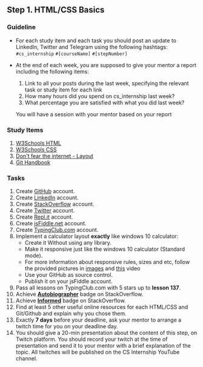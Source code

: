 ## Step 1. HTML/CSS Basics

### Guideline

- For each study item and each task you should post an update to LinkedIn, Twitter and Telegram using the following hashtags:
`#cs_internship`
`#[courseName]`
`#[stepNumber]`

- At the end of each week, you are supposed to give your mentor a report including the following items:
  1. Link to all your posts during the last week, specifying the relevant task or study item for each link
  2. How many hours did you spend on cs_internship last week?
  3. What percentage you are satisfied with what you did last week?
  
  You will have a session with your mentor based on your report
  
  
### Study Items  <!-- omit in toc -->
1. [W3Schools HTML](https://www.w3schools.com/html/default.asp)
2. [W3Schools CSS](https://www.w3schools.com/css/default.asp)
3. [Don't fear the internet - Layout](http://www.dontfeartheinternet.com/08-layout/)
4. [Git Handbook](https://guides.github.com/introduction/git-handbook/)

### Tasks  <!-- omit in toc -->

1. Create [GitHub](https://github.com/) account.
2. Create [LinkedIn](https://www.linkedin.com/) account.
3. Create [StackOverflow](https://stackoverflow.com/) account.
4. Create [Twitter](https://twitter.com/) account.
5. Create [Repl.it](https://repl.it/) account.
6. Create [jsFiddle.net](https://jsfiddle.net/) account.
7. Create [TypingClub.com](https://www.typingclub.com/) account.
8. Implement a calculator layout **exactly** like windows 10 calculator:
    - Create it Without using any library.
    - Make it responsive just like the windows 10 calculator (Standard mode).
    - For more information about responsive rules, sizes and etc, follow the provided pictures in [images](https://github.com/cs-internship/cs-internship-spec/blob/master/courses/web/images/step1) and [this](https://youtu.be/zddyn5_KCj8) video
    - Use your GitHub as source control.
    - Publish it on your jsFiddle account.
9. Pass all lessons on TypingClub.com with 5 stars up to **lesson 137**.
10. Achieve [**Autobiographer**](https://stackoverflow.com/help/badges/9/autobiographer) badge on StackOverflow.
11. Achieve [**Informed**](https://stackoverflow.com/help/badges/2600/informed) badge on StackOverflow.
12. Find at least 5 other useful online resources for each HTML/CSS and Git/Github and explain why you chose them.
13. Exactly **7 days** before your deadline, ask your mentor to arrange a twitch time for you on your deadline day.
14. You should give a 20-min presentation about the content of this step, on Twitch platform. You should record your twitch at the time of presentation and send it to your mentor with a brief explanation of the topic. All twitches will be published on the CS Internship YouTube channel.
